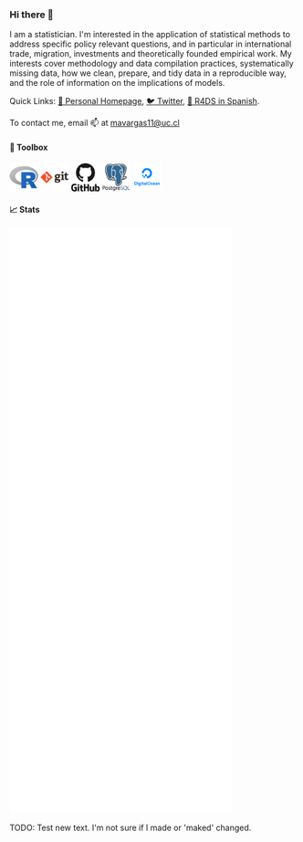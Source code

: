 ### Hi there 👋

I am a statistician. I'm interested in the application of statistical methods to address specific policy relevant questions, and in particular in international trade, migration, investments and theoretically founded empirical work. My interests cover methodology and data compilation practices, systematically missing data, how we clean, prepare, and tidy data in a reproducible way, and the role of information on the implications of models. 

Quick Links: [🔗 Personal Homepage](https://pacha.dev/), [🐦 Twitter](https://twitter.com/pachadotdev), [📖 R4DS in Spanish](https://es.r4ds.hadley.nz/).

To contact me, email 📫 at mavargas11@uc.cl

#### 🧰 Toolbox 
<img src="https://raw.githubusercontent.com/devicons/devicon/master/icons/r/r-original.svg" alt="R Logo" width="50" height="50"/> <img src="https://raw.githubusercontent.com/devicons/devicon/master/icons/git/git-original-wordmark.svg" alt="Git Logo" width="50" height="50"/> <img src="https://raw.githubusercontent.com/devicons/devicon/master/icons/github/github-original-wordmark.svg" alt="Github Logo" width="50" height="50"/> <img src="https://raw.githubusercontent.com/devicons/devicon/master/icons/postgresql/postgresql-original-wordmark.svg" alt="SQL Logo" width="50" height="50"/> <img src="https://raw.githubusercontent.com/devicons/devicon/master/icons/digitalocean/digitalocean-original-wordmark.svg" alt="DigitalOcean Logo" width="50" height="50"/>

#### 📈 Stats 

![Metrics](https://github.com/pachadotdev/pachadotdev/raw/main/github-metrics.svg)

TODO: Test new text. I'm not sure if I made or 'maked' changed.
